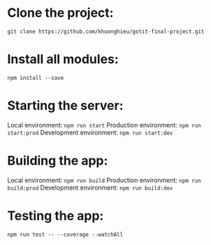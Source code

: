 ﻿# Clone the project:
```git clone https://github.com/khuonghieu/gotit-final-project.git```
# Install all modules:
```npm install --save``` 
# Starting the server:
Local environment: ```npm run start```
Production environment: ```npm run start:prod```
Development environment: ```npm run start:dev```
# Building the app:
Local environment: ```npm run build```
Production environment: ```npm run build:prod```
Development environment: ```npm run build:dev```
# Testing the app:
```npm run test -- --coverage --watchAll```
